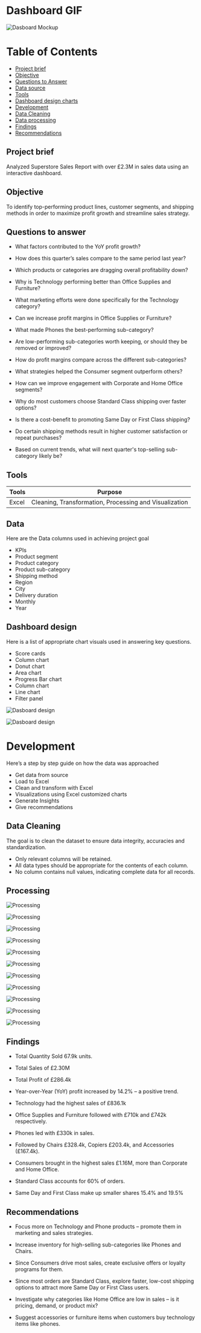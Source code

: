 # Dashboard GIF


![Dasboard Mockup](images/SalesReportGIF.gif)


# Table of Contents


- [Project brief](#Project-brief)
- [Objective](#Objective)
- [Questions to Answer](#Questions-to-Answer)
- [Data source](#Data)
- [Tools](#Tools)
- [Dashboard design charts](#Dashboard-design-charts)
- [Development](#Developments)
- [Data Cleaning](#Data-Cleaning)
- [Data processing](#Data-processing)
- [Findings](#Findings)
- [Recommendations](#Recommendations)


## Project brief
Analyzed Superstore Sales Report with over £2.3M in sales data using an interactive dashboard.


## Objective

To identify top-performing product lines, customer segments, and shipping methods in order to maximize profit growth and streamline sales strategy.


## Questions to answer

-  What factors contributed to the YoY profit growth?

-  How does this quarter’s sales compare to the same period last year?

-  Which products or categories are dragging overall profitability down?

-  Why is Technology performing better than Office Supplies and Furniture?

-  What marketing efforts were done specifically for the Technology category?

-  Can we increase profit margins in Office Supplies or Furniture?

-  What made Phones the best-performing sub-category?

-  Are low-performing sub-categories worth keeping, or should they be removed or improved?

-  How do profit margins compare across the different sub-categories?

-  What strategies helped the Consumer segment outperform others?

-  How can we improve engagement with Corporate and Home Office segments?

-  Why do most customers choose Standard Class shipping over faster options?

-  Is there a cost-benefit to promoting Same Day or First Class shipping?

-  Do certain shipping methods result in higher customer satisfaction or repeat purchases?

-  Based on current trends, what will next quarter's top-selling sub-category likely be?


## Tools

| Tools | Purpose | 
| --- | --- | 
| Excel  |  Cleaning, Transformation, Processing and Visualization |


## Data

Here are the Data columns used in achieving project goal

-  KPIs
-  Product segment
-  Product category
-  Product sub-category
-  Shipping method
-  Region
-  City
-  Delivery duration
-  Monthly
-  Year 




## Dashboard design

Here is a list of appropriate chart visuals used in answering key questions.
-  Score cards
-  Column chart
-  Donut chart
-  Area chart
-  Progress Bar chart
-  Column chart
-  Line chart
-  Filter panel

![Dasboard design](images/Dashboard1.PNG)

![Dasboard design](images/Dashboard2.PNG)


# Development

Here’s a step by step guide on how the data was approached 

-  Get data from source
-  Load to Excel
-  Clean and transform with Excel
-  Visualizations using Excel customized charts
-  Generate Insights
-  Give recommendations 

## Data Cleaning

The goal is to clean the dataset to ensure data integrity, accuracies and standardization.

- Only relevant columns will be retained.
- All data types should be appropriate for the contents of each column.
- No column contains null values, indicating complete data for all records.

## Processing 

![Processing](images/001.PNG)


![Processing](images/002.PNG)


![Processing](images/003.PNG)


![Processing](images/004.PNG)


![Processing](images/005.PNG)


![Processing](images/006.PNG)


![Processing](images/007.PNG)


![Processing](images/008.PNG)


![Processing](images/009.PNG)


![Processing](images/010.PNG)


![Processing](images/011.PNG)


## Findings

-  Total Quantity Sold 67.9k units.

-  Total Sales of £2.30M

-  Total Profit of £286.4k

-  Year-over-Year (YoY) profit increased by 14.2% – a positive trend.

-  Technology had the highest sales of £836.1k

-  Office Supplies and Furniture followed with £710k and £742k respectively.

-  Phones led with £330k in sales.

-  Followed by Chairs £328.4k, Copiers £203.4k, and Accessories (£167.4k).

-  Consumers brought in the highest sales £1.16M, more than Corporate and Home Office.

-  Standard Class accounts for 60% of orders.

-  Same Day and First Class make up smaller shares 15.4% and 19.5%


## Recommendations

-  Focus more on Technology and Phone products – promote them in marketing and sales strategies.

-  Increase inventory for high-selling sub-categories like Phones and Chairs.

-  Since Consumers drive most sales, create exclusive offers or loyalty programs for them.

-  Since most orders are Standard Class, explore faster, low-cost shipping options to attract more Same Day or First Class users.

-  Investigate why categories like Home Office are low in sales – is it pricing, demand, or product mix?

-  Suggest accessories or furniture items when customers buy technology items like phones.






